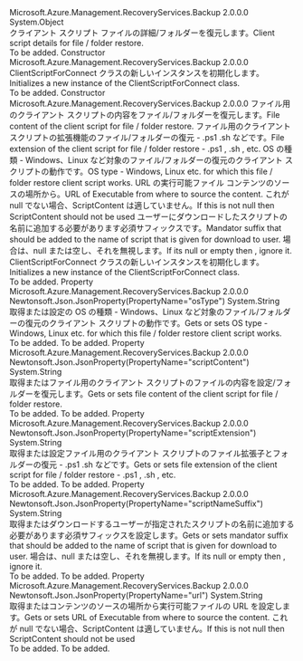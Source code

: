 <Type Name="ClientScriptForConnect" FullName="Microsoft.Azure.Management.RecoveryServices.Backup.Models.ClientScriptForConnect">
  <TypeSignature Language="C#" Value="public class ClientScriptForConnect" />
  <TypeSignature Language="ILAsm" Value=".class public auto ansi beforefieldinit ClientScriptForConnect extends System.Object" />
  <TypeSignature Language="DocId" Value="T:Microsoft.Azure.Management.RecoveryServices.Backup.Models.ClientScriptForConnect" />
  <TypeSignature Language="VB.NET" Value="Public Class ClientScriptForConnect" />
  <TypeSignature Language="F#" Value="type ClientScriptForConnect = class" />
  <AssemblyInfo>
    <AssemblyName>Microsoft.Azure.Management.RecoveryServices.Backup</AssemblyName>
    <AssemblyVersion>2.0.0.0</AssemblyVersion>
  </AssemblyInfo>
  <Base>
    <BaseTypeName>System.Object</BaseTypeName>
  </Base>
  <Interfaces />
  <Docs>
    <summary>
            <span data-ttu-id="7393a-101">クライアント スクリプト ファイルの詳細/フォルダーを復元します。</span><span class="sxs-lookup"><span data-stu-id="7393a-101">Client script details for file / folder restore.</span></span>
            </summary>
    <remarks>To be added.</remarks>
  </Docs>
  <Members>
    <Member MemberName=".ctor">
      <MemberSignature Language="C#" Value="public ClientScriptForConnect ();" />
      <MemberSignature Language="ILAsm" Value=".method public hidebysig specialname rtspecialname instance void .ctor() cil managed" />
      <MemberSignature Language="DocId" Value="M:Microsoft.Azure.Management.RecoveryServices.Backup.Models.ClientScriptForConnect.#ctor" />
      <MemberSignature Language="VB.NET" Value="Public Sub New ()" />
      <MemberType>Constructor</MemberType>
      <AssemblyInfo>
        <AssemblyName>Microsoft.Azure.Management.RecoveryServices.Backup</AssemblyName>
        <AssemblyVersion>2.0.0.0</AssemblyVersion>
      </AssemblyInfo>
      <Parameters />
      <Docs>
        <summary>
            <span data-ttu-id="7393a-102">ClientScriptForConnect クラスの新しいインスタンスを初期化します。</span><span class="sxs-lookup"><span data-stu-id="7393a-102">Initializes a new instance of the ClientScriptForConnect class.</span></span>
            </summary>
        <remarks>To be added.</remarks>
      </Docs>
    </Member>
    <Member MemberName=".ctor">
      <MemberSignature Language="C#" Value="public ClientScriptForConnect (string scriptContent = null, string scriptExtension = null, string osType = null, string url = null, string scriptNameSuffix = null);" />
      <MemberSignature Language="ILAsm" Value=".method public hidebysig specialname rtspecialname instance void .ctor(string scriptContent, string scriptExtension, string osType, string url, string scriptNameSuffix) cil managed" />
      <MemberSignature Language="DocId" Value="M:Microsoft.Azure.Management.RecoveryServices.Backup.Models.ClientScriptForConnect.#ctor(System.String,System.String,System.String,System.String,System.String)" />
      <MemberSignature Language="VB.NET" Value="Public Sub New (Optional scriptContent As String = null, Optional scriptExtension As String = null, Optional osType As String = null, Optional url As String = null, Optional scriptNameSuffix As String = null)" />
      <MemberSignature Language="F#" Value="new Microsoft.Azure.Management.RecoveryServices.Backup.Models.ClientScriptForConnect : string * string * string * string * string -&gt; Microsoft.Azure.Management.RecoveryServices.Backup.Models.ClientScriptForConnect" Usage="new Microsoft.Azure.Management.RecoveryServices.Backup.Models.ClientScriptForConnect (scriptContent, scriptExtension, osType, url, scriptNameSuffix)" />
      <MemberType>Constructor</MemberType>
      <AssemblyInfo>
        <AssemblyName>Microsoft.Azure.Management.RecoveryServices.Backup</AssemblyName>
        <AssemblyVersion>2.0.0.0</AssemblyVersion>
      </AssemblyInfo>
      <Parameters>
        <Parameter Name="scriptContent" Type="System.String" />
        <Parameter Name="scriptExtension" Type="System.String" />
        <Parameter Name="osType" Type="System.String" />
        <Parameter Name="url" Type="System.String" />
        <Parameter Name="scriptNameSuffix" Type="System.String" />
      </Parameters>
      <Docs>
        <param name="scriptContent"><span data-ttu-id="7393a-103">ファイル用のクライアント スクリプトの内容をファイル/フォルダーを復元します。</span><span class="sxs-lookup"><span data-stu-id="7393a-103">File content of the client script for file / folder restore.</span></span></param>
        <param name="scriptExtension"><span data-ttu-id="7393a-104">ファイル用のクライアント スクリプトの拡張機能のファイル/フォルダーの復元 - .ps1 .sh などです。</span><span class="sxs-lookup"><span data-stu-id="7393a-104">File extension of the client script for file / folder restore - .ps1 , .sh , etc.</span></span></param>
        <param name="osType"><span data-ttu-id="7393a-105">OS の種類 - Windows、Linux など対象のファイル/フォルダーの復元のクライアント スクリプトの動作です。</span><span class="sxs-lookup"><span data-stu-id="7393a-105">OS type - Windows, Linux etc. for which this file / folder restore client script works.</span></span></param>
        <param name="url"><span data-ttu-id="7393a-106">URL の実行可能ファイル コンテンツのソースの場所から。</span><span class="sxs-lookup"><span data-stu-id="7393a-106">URL of Executable from where to source the content.</span></span> <span data-ttu-id="7393a-107">これが null でない場合、ScriptContent は適していません。</span><span class="sxs-lookup"><span data-stu-id="7393a-107">If this is not null then ScriptContent should not be used</span></span></param>
        <param name="scriptNameSuffix"><span data-ttu-id="7393a-108">ユーザーにダウンロードしたスクリプトの名前に追加する必要があります必須サフィックスです。</span><span class="sxs-lookup"><span data-stu-id="7393a-108">Mandator suffix that should be added to the name of script that is given for download to user.</span></span>
            <span data-ttu-id="7393a-109">場合は、null または空し、それを無視します。</span><span class="sxs-lookup"><span data-stu-id="7393a-109">If its null or empty then , ignore it.</span></span></param>
        <summary>
            <span data-ttu-id="7393a-110">ClientScriptForConnect クラスの新しいインスタンスを初期化します。</span><span class="sxs-lookup"><span data-stu-id="7393a-110">Initializes a new instance of the ClientScriptForConnect class.</span></span>
            </summary>
        <remarks>To be added.</remarks>
      </Docs>
    </Member>
    <Member MemberName="OsType">
      <MemberSignature Language="C#" Value="public string OsType { get; set; }" />
      <MemberSignature Language="ILAsm" Value=".property instance string OsType" />
      <MemberSignature Language="DocId" Value="P:Microsoft.Azure.Management.RecoveryServices.Backup.Models.ClientScriptForConnect.OsType" />
      <MemberSignature Language="VB.NET" Value="Public Property OsType As String" />
      <MemberSignature Language="F#" Value="member this.OsType : string with get, set" Usage="Microsoft.Azure.Management.RecoveryServices.Backup.Models.ClientScriptForConnect.OsType" />
      <MemberType>Property</MemberType>
      <AssemblyInfo>
        <AssemblyName>Microsoft.Azure.Management.RecoveryServices.Backup</AssemblyName>
        <AssemblyVersion>2.0.0.0</AssemblyVersion>
      </AssemblyInfo>
      <Attributes>
        <Attribute>
          <AttributeName>Newtonsoft.Json.JsonProperty(PropertyName="osType")</AttributeName>
        </Attribute>
      </Attributes>
      <ReturnValue>
        <ReturnType>System.String</ReturnType>
      </ReturnValue>
      <Docs>
        <summary>
            <span data-ttu-id="7393a-111">取得または設定の OS の種類 - Windows、Linux など対象のファイル/フォルダーの復元のクライアント スクリプトの動作です。</span><span class="sxs-lookup"><span data-stu-id="7393a-111">Gets or sets OS type - Windows, Linux etc. for which this file / folder restore client script works.</span></span>
            </summary>
        <value>To be added.</value>
        <remarks>To be added.</remarks>
      </Docs>
    </Member>
    <Member MemberName="ScriptContent">
      <MemberSignature Language="C#" Value="public string ScriptContent { get; set; }" />
      <MemberSignature Language="ILAsm" Value=".property instance string ScriptContent" />
      <MemberSignature Language="DocId" Value="P:Microsoft.Azure.Management.RecoveryServices.Backup.Models.ClientScriptForConnect.ScriptContent" />
      <MemberSignature Language="VB.NET" Value="Public Property ScriptContent As String" />
      <MemberSignature Language="F#" Value="member this.ScriptContent : string with get, set" Usage="Microsoft.Azure.Management.RecoveryServices.Backup.Models.ClientScriptForConnect.ScriptContent" />
      <MemberType>Property</MemberType>
      <AssemblyInfo>
        <AssemblyName>Microsoft.Azure.Management.RecoveryServices.Backup</AssemblyName>
        <AssemblyVersion>2.0.0.0</AssemblyVersion>
      </AssemblyInfo>
      <Attributes>
        <Attribute>
          <AttributeName>Newtonsoft.Json.JsonProperty(PropertyName="scriptContent")</AttributeName>
        </Attribute>
      </Attributes>
      <ReturnValue>
        <ReturnType>System.String</ReturnType>
      </ReturnValue>
      <Docs>
        <summary>
            <span data-ttu-id="7393a-112">取得またはファイル用のクライアント スクリプトのファイルの内容を設定/フォルダーを復元します。</span><span class="sxs-lookup"><span data-stu-id="7393a-112">Gets or sets file content of the client script for file / folder restore.</span></span>
            </summary>
        <value>To be added.</value>
        <remarks>To be added.</remarks>
      </Docs>
    </Member>
    <Member MemberName="ScriptExtension">
      <MemberSignature Language="C#" Value="public string ScriptExtension { get; set; }" />
      <MemberSignature Language="ILAsm" Value=".property instance string ScriptExtension" />
      <MemberSignature Language="DocId" Value="P:Microsoft.Azure.Management.RecoveryServices.Backup.Models.ClientScriptForConnect.ScriptExtension" />
      <MemberSignature Language="VB.NET" Value="Public Property ScriptExtension As String" />
      <MemberSignature Language="F#" Value="member this.ScriptExtension : string with get, set" Usage="Microsoft.Azure.Management.RecoveryServices.Backup.Models.ClientScriptForConnect.ScriptExtension" />
      <MemberType>Property</MemberType>
      <AssemblyInfo>
        <AssemblyName>Microsoft.Azure.Management.RecoveryServices.Backup</AssemblyName>
        <AssemblyVersion>2.0.0.0</AssemblyVersion>
      </AssemblyInfo>
      <Attributes>
        <Attribute>
          <AttributeName>Newtonsoft.Json.JsonProperty(PropertyName="scriptExtension")</AttributeName>
        </Attribute>
      </Attributes>
      <ReturnValue>
        <ReturnType>System.String</ReturnType>
      </ReturnValue>
      <Docs>
        <summary>
            <span data-ttu-id="7393a-113">取得または設定ファイル用のクライアント スクリプトのファイル拡張子とフォルダーの復元 - .ps1 .sh などです。</span><span class="sxs-lookup"><span data-stu-id="7393a-113">Gets or sets file extension of the client script for file / folder restore - .ps1 , .sh , etc.</span></span>
            </summary>
        <value>To be added.</value>
        <remarks>To be added.</remarks>
      </Docs>
    </Member>
    <Member MemberName="ScriptNameSuffix">
      <MemberSignature Language="C#" Value="public string ScriptNameSuffix { get; set; }" />
      <MemberSignature Language="ILAsm" Value=".property instance string ScriptNameSuffix" />
      <MemberSignature Language="DocId" Value="P:Microsoft.Azure.Management.RecoveryServices.Backup.Models.ClientScriptForConnect.ScriptNameSuffix" />
      <MemberSignature Language="VB.NET" Value="Public Property ScriptNameSuffix As String" />
      <MemberSignature Language="F#" Value="member this.ScriptNameSuffix : string with get, set" Usage="Microsoft.Azure.Management.RecoveryServices.Backup.Models.ClientScriptForConnect.ScriptNameSuffix" />
      <MemberType>Property</MemberType>
      <AssemblyInfo>
        <AssemblyName>Microsoft.Azure.Management.RecoveryServices.Backup</AssemblyName>
        <AssemblyVersion>2.0.0.0</AssemblyVersion>
      </AssemblyInfo>
      <Attributes>
        <Attribute>
          <AttributeName>Newtonsoft.Json.JsonProperty(PropertyName="scriptNameSuffix")</AttributeName>
        </Attribute>
      </Attributes>
      <ReturnValue>
        <ReturnType>System.String</ReturnType>
      </ReturnValue>
      <Docs>
        <summary>
            <span data-ttu-id="7393a-114">取得またはダウンロードするユーザーが指定されたスクリプトの名前に追加する必要があります必須サフィックスを設定します。</span><span class="sxs-lookup"><span data-stu-id="7393a-114">Gets or sets mandator suffix that should be added to the name of script that is given for download to user.</span></span>
            <span data-ttu-id="7393a-115">場合は、null または空し、それを無視します。</span><span class="sxs-lookup"><span data-stu-id="7393a-115">If its null or empty then , ignore it.</span></span>
            </summary>
        <value>To be added.</value>
        <remarks>To be added.</remarks>
      </Docs>
    </Member>
    <Member MemberName="Url">
      <MemberSignature Language="C#" Value="public string Url { get; set; }" />
      <MemberSignature Language="ILAsm" Value=".property instance string Url" />
      <MemberSignature Language="DocId" Value="P:Microsoft.Azure.Management.RecoveryServices.Backup.Models.ClientScriptForConnect.Url" />
      <MemberSignature Language="VB.NET" Value="Public Property Url As String" />
      <MemberSignature Language="F#" Value="member this.Url : string with get, set" Usage="Microsoft.Azure.Management.RecoveryServices.Backup.Models.ClientScriptForConnect.Url" />
      <MemberType>Property</MemberType>
      <AssemblyInfo>
        <AssemblyName>Microsoft.Azure.Management.RecoveryServices.Backup</AssemblyName>
        <AssemblyVersion>2.0.0.0</AssemblyVersion>
      </AssemblyInfo>
      <Attributes>
        <Attribute>
          <AttributeName>Newtonsoft.Json.JsonProperty(PropertyName="url")</AttributeName>
        </Attribute>
      </Attributes>
      <ReturnValue>
        <ReturnType>System.String</ReturnType>
      </ReturnValue>
      <Docs>
        <summary>
            <span data-ttu-id="7393a-116">取得またはコンテンツのソースの場所から実行可能ファイルの URL を設定します。</span><span class="sxs-lookup"><span data-stu-id="7393a-116">Gets or sets URL of Executable from where to source the content.</span></span> <span data-ttu-id="7393a-117">これが null でない場合、ScriptContent は適していません。</span><span class="sxs-lookup"><span data-stu-id="7393a-117">If this is not null then ScriptContent should not be used</span></span>
            </summary>
        <value>To be added.</value>
        <remarks>To be added.</remarks>
      </Docs>
    </Member>
  </Members>
</Type>